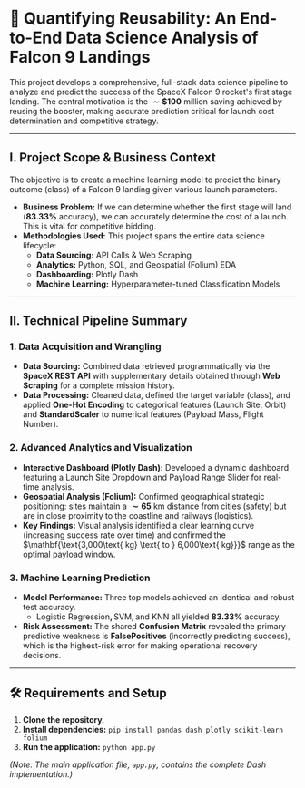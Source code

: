 # 🚀 Quantifying Reusability: An End-to-End Data Science Analysis of Falcon 9 Landings

This project develops a comprehensive, full-stack data science pipeline to analyze and predict the success of the SpaceX Falcon 9 rocket's first stage landing. The central motivation is the $\mathbf{\sim \$ 100 \text{ million saving}}$ achieved by reusing the booster, making accurate prediction critical for launch cost determination and competitive strategy.

---

## I. Project Scope & Business Context

The objective is to create a machine learning model to predict the binary outcome ($\mathbf{\text{class}}$) of a Falcon 9 landing given various launch parameters.

* **Business Problem:** If we can determine whether the first stage will land ($\mathbf{83.33\%}$ accuracy), we can accurately determine the cost of a launch. This is vital for competitive bidding.
* **Methodologies Used:** This project spans the entire data science lifecycle:
    * **Data Sourcing:** API Calls & Web Scraping
    * **Analytics:** Python, SQL, and Geospatial (Folium) EDA
    * **Dashboarding:** Plotly Dash
    * **Machine Learning:** Hyperparameter-tuned Classification Models

---

## II. Technical Pipeline Summary

### 1. Data Acquisition and Wrangling

* **Data Sourcing:** Combined data retrieved programmatically via the **SpaceX REST API** with supplementary details obtained through **Web Scraping** for a complete mission history.
* **Data Processing:** Cleaned data, defined the target variable ($\mathbf{\text{class}}$), and applied **One-Hot Encoding** to categorical features ($\text{Launch Site}$, $\text{Orbit}$) and **StandardScaler** to numerical features ($\text{Payload Mass}$, $\text{Flight Number}$).

### 2. Advanced Analytics and Visualization

* **Interactive Dashboard (Plotly Dash):** Developed a dynamic dashboard featuring a Launch Site Dropdown and Payload Range Slider for real-time analysis.
* **Geospatial Analysis (Folium):** Confirmed geographical strategic positioning: sites maintain a $\mathbf{\sim 65\text{ km}}$ distance from cities (safety) but are in close proximity to the $\mathbf{\text{coastline}}$ and $\mathbf{\text{railways}}$ (logistics).
* **Key Findings:** Visual analysis identified a clear $\mathbf{\text{learning curve}}$ (increasing success rate over time) and confirmed the $\mathbf{\text{3,000\text{ kg} \text{ to } 6,000\text{ kg}}}$ range as the optimal payload window.

### 3. Machine Learning Prediction

* **Model Performance:** Three top models achieved an identical and robust test accuracy.
    * $\mathbf{\text{Logistic Regression}, \text{SVM}, \text{and } \text{KNN}}$ all yielded $\mathbf{83.33\%}$ accuracy.
* **Risk Assessment:** The shared **Confusion Matrix** revealed the primary predictive weakness is $\mathbf{False Positives}$ (incorrectly predicting success), which is the highest-risk error for making operational recovery decisions.

---

## 🛠️ Requirements and Setup

1.  **Clone the repository.**
2.  **Install dependencies:** `pip install pandas dash plotly scikit-learn folium`
3.  **Run the application:** `python app.py`

*(Note: The main application file, `app.py`, contains the complete Dash implementation.)*
